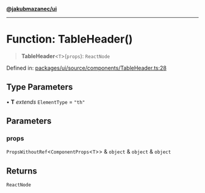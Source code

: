 [**@jakubmazanec/ui**](../README.md)

---

# Function: TableHeader()

> **TableHeader**\<`T`\>(`props`): `ReactNode`

Defined in:
[packages/ui/source/components/TableHeader.ts:28](https://github.com/jakubmazanec/tools/blob/adfe44f908094c1d1cdf19837842b33066bbd9d7/packages/ui/source/components/TableHeader.ts#L28)

## Type Parameters

• **T** _extends_ `ElementType` = `"th"`

## Parameters

### props

`PropsWithoutRef`\<`ComponentProps`\<`T`\>\> & `object` & `object` & `object`

## Returns

`ReactNode`
